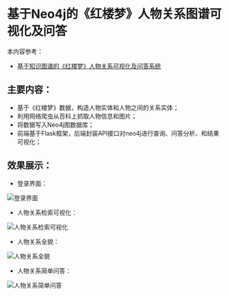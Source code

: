
# 基于Neo4j的《红楼梦》人物关系图谱可视化及问答

本内容参考：
- [基于知识图谱的《红楼梦》人物关系可视化及问答系统](https://github.com/chizhu/KGQA_HLM)

## 主要内容：
- 基于《红楼梦》数据，构造人物实体和人物之间的关系实体；
- 利用网络爬虫从百科上抓取人物信息和图片；
- 将数据写入Neo4j图数据库；
- 前端基于Flask框架，后端封装API接口对neo4j进行查询、问答分析、和结果可视化；

## 效果展示：
- 登录界面：

![登录界面](https://cdn.jsdelivr.net/gh/bubblewu/cdn/images/other/hlm-homepage.png)

- 人物关系检索可视化：

![人物关系检索可视化](https://cdn.jsdelivr.net/gh/bubblewu/cdn/images/other/hlm-search.png)

- 人物关系全貌：

![人物关系全貌](https://cdn.jsdelivr.net/gh/bubblewu/cdn/images/other/hlm-all.png)

- 人物关系简单问答：

![人物关系简单问答](https://cdn.jsdelivr.net/gh/bubblewu/cdn/images/other/hlm-qa.png)
